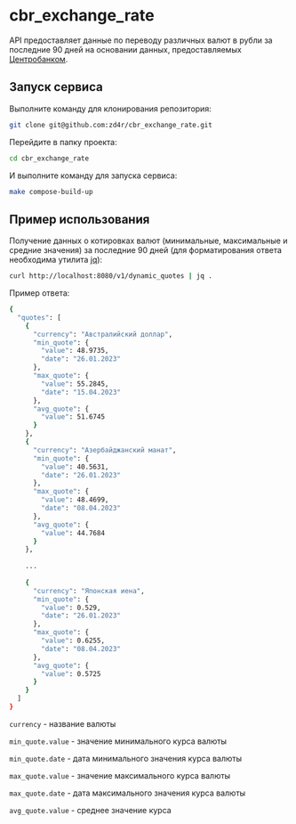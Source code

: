 # cbr_exchange_rate

API предоставляет данные по переводу различных валют в рубли за последние 90 дней на основании данных, предоставляемых [Центробанком](http://www.cbr.ru/).

## Запуск сервиса
Выполните команду для клонирования репозитория:
```bash
git clone git@github.com:zd4r/cbr_exchange_rate.git
```
Перейдите в папку проекта:
```bash
cd cbr_exchange_rate
```
И выполните команду для запуска сервиса:
```bash
make compose-build-up
```
## Пример использования
Получение данных о котировках валют (минимальные, максимальные и средние значения) за последние 90 дней (для форматирования ответа необходима утилита [jq](https://github.com/stedolan/jq)):
```bash
curl http://localhost:8080/v1/dynamic_quotes | jq .
```

Пример ответа:
```bash
{
  "quotes": [
    {
      "currency": "Австралийский доллар",
      "min_quote": {
        "value": 48.9735,
        "date": "26.01.2023"
      },
      "max_quote": {
        "value": 55.2845,
        "date": "15.04.2023"
      },
      "avg_quote": {
        "value": 51.6745
      }
    },
    {
      "currency": "Азербайджанский манат",
      "min_quote": {
        "value": 40.5631,
        "date": "26.01.2023"
      },
      "max_quote": {
        "value": 48.4699,
        "date": "08.04.2023"
      },
      "avg_quote": {
        "value": 44.7684
      }
    },
    
    ...
    
    {
      "currency": "Японская иена",
      "min_quote": {
        "value": 0.529,
        "date": "26.01.2023"
      },
      "max_quote": {
        "value": 0.6255,
        "date": "08.04.2023"
      },
      "avg_quote": {
        "value": 0.5725
      }
    }
  ]
}
```
`currency` - название валюты

`min_quote.value` - значение минимального курса валюты

`min_quote.date` - дата минимального значения курса валюты

`max_quote.value` - значение максимального курса валюты

`max_quote.date` - дата максимального значения курса валюты
    
`avg_quote.value` - среднее значение курса
